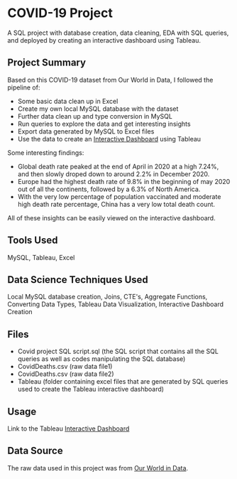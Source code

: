 # **COVID-19 Project**
A SQL project with database creation, data cleaning, EDA with SQL queries, and deployed by creating an interactive dashboard using Tableau.
## Project Summary
Based on this COVID-19 dataset from Our World in Data, I followed the pipeline of:
- Some basic data clean up in Excel
- Create my own local MySQL database with the dataset
- Further data clean up and type conversion in MySQL
- Run queries to explore the data and get interesting insights
- Export data generated by MySQL to Excel files
- Use the data to create an [Interactive Dashboard](https://public.tableau.com/shared/RXNT2P2GH?:display_count=n&:origin=viz_share_link) using Tableau  

Some interesting findings:
- Global death rate peaked at the end of April in 2020 at a high 7.24%, and then slowly droped down to around 2.2% in December 2020.
- Europe had the highest death rate of 9.8% in the beginning of may 2020 out of all the continents, followed by a 6.3% of North America.
- With the very low percentage of population vaccinated and moderate high death rate percentage, China has a very low total death count.

All of these insights can be easily viewed on the interactive dashboard.
## Tools Used
MySQL, Tableau, Excel
## Data Science Techniques Used
Local MySQL database creation, Joins, CTE's, Aggregate Functions, Converting Data Types, Tableau Data Visualization, Interactive Dashboard Creation
## Files
- Covid project SQL script.sql (the SQL script that contains all the SQL queries as well as codes manipulating the SQL database)
- CovidDeaths.csv (raw data file1)
- CovidDeaths.csv (raw data file2)
- Tableau (folder containing excel files that are generated by SQL queries used to create the Tableau interactive dashboard)
## Usage
Link to the Tableau [Interactive Dashboard](https://public.tableau.com/shared/RXNT2P2GH?:display_count=n&:origin=viz_share_link)
## Data Source
The raw data used in this project was from [Our World in Data](https://ourworldindata.org/covid-deaths).